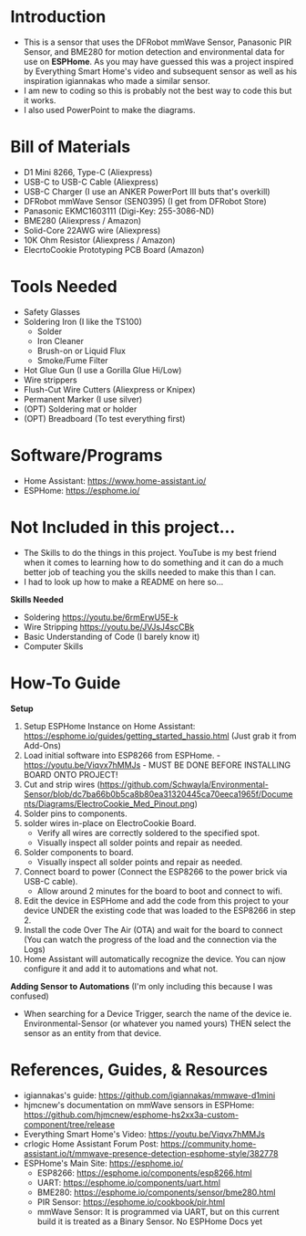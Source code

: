 # Introduction
  - This is a sensor that uses the DFRobot mmWave Sensor, Panasonic PIR Sensor, and BME280 for motion detection and environmental data for use on **ESPHome**. As you may have guessed this was a project inspired by Everything Smart Home's video and subsequent sensor as well as his inspiration igiannakas who made a similar sensor.
  - I am new to coding so this is probably not the best way to code this but it works.
  - I also used PowerPoint to make the diagrams.
  
# Bill of Materials
  - D1 Mini 8266, Type-C (Aliexpress)
  - USB-C to USB-C Cable (Aliexpress)
  - USB-C Charger (I use an ANKER PowerPort III buts that's overkill)
  - DFRobot mmWave Sensor (SEN0395) (I get from DFRobot Store)
  - Panasonic EKMC1603111 (Digi-Key: 255-3086-ND)
  - BME280 (Aliexpress / Amazon)
  - Solid-Core 22AWG wire (Aliexpress)
  - 10K Ohm Resistor (Aliexpress / Amazon)
  - ElecrtoCookie Prototyping PCB Board (Amazon)
  
# Tools Needed
  - Safety Glasses
  - Soldering Iron (I like the TS100)
    - Solder
    - Iron Cleaner
    - Brush-on or Liquid Flux
    - Smoke/Fume Filter
  - Hot Glue Gun (I use a Gorilla Glue Hi/Low)
  - Wire strippers
  - Flush-Cut Wire Cutters (Aliexpress or Knipex)
  - Permanent Marker (I use silver)
  - (OPT) Soldering mat or holder
  - (OPT) Breadboard (To test everything first)
  
# Software/Programs
  - Home Assistant: https://www.home-assistant.io/
  - ESPHome: https://esphome.io/
  
# Not Included in this project...
  - The Skills to do the things in this project. YouTube is my best friend when it comes to learning how to do something and it can do a much better job of teaching you the skills needed to make this than I can.
  - I had to look up how to make a README on here so...
  
**Skills Needed**
  - Soldering https://youtu.be/6rmErwU5E-k 
  - Wire Stripping https://youtu.be/JVJsJ4scCBk
  - Basic Understanding of Code (I barely know it) 
  - Computer Skills 
    
# How-To Guide
**Setup**
  1. Setup ESPHome Instance on Home Assistant: https://esphome.io/guides/getting_started_hassio.html (Just grab it from Add-Ons)
  2. Load initial software into ESP8266 from ESPHome.
    - https://youtu.be/Viqvx7hMMJs
    - MUST BE DONE BEFORE INSTALLING BOARD ONTO PROJECT!
  3. Cut and strip wires (https://github.com/Schwayla/Environmental-Sensor/blob/dc7ba66b0b5ca8b80ea31320445ca70eeca1965f/Documents/Diagrams/ElectroCookie_Med_Pinout.png)
  4. Solder pins to components.
  5. solder wires in-place on ElectroCookie Board.
      - Verify all wires are correctly soldered to the specified spot.
      - Visually inspect all solder points and repair as needed.
  6. Solder components to board.
      - Visually inspect all solder points and repair as needed.
  7. Connect board to power (Connect the ESP8266 to the power brick via USB-C cable).
      - Allow around 2 minutes for the board to boot and connect to wifi.
  8. Edit the device in ESPHome and add the code from this project to your device UNDER the existing code that was loaded to the ESP8266 in step 2.
  9. Install the code Over The Air (OTA) and wait for the board to connect (You can watch the progress of the load and the connection via the Logs)
  10. Home Assistant will automatically recognize the device. You can njow configure it and add it to automations and what not.


**Adding Sensor to Automations** (I'm only including this because I was confused)
  - When searching for a Device Trigger, search the name of the device ie. Environmental-Sensor (or whatever you named yours) THEN select the sensor as an entity from that device.
  
# References, Guides, & Resources
 - igiannakas's guide: https://github.com/igiannakas/mmwave-d1mini
 - hjmcnew's documentation on mmWave sensors in ESPHome: https://github.com/hjmcnew/esphome-hs2xx3a-custom-component/tree/release
 - Everything Smart Home's Video: https://youtu.be/Viqvx7hMMJs
 - crlogic Home Assistant Forum Post: https://community.home-assistant.io/t/mmwave-presence-detection-esphome-style/382778
 - ESPHome's Main Site: https://esphome.io/
   - ESP8266: https://esphome.io/components/esp8266.html
   - UART: https://esphome.io/components/uart.html
   - BME280: https://esphome.io/components/sensor/bme280.html
   - PIR Sensor: https://esphome.io/cookbook/pir.html
   - mmWave Sensor: It is programmed via UART, but on this current build it is treated as a Binary Sensor. No ESPHome Docs yet
